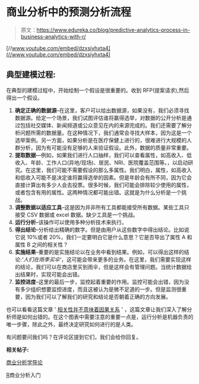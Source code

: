 # 商业分析中的预测分析流程

> 原文：<https://www.edureka.co/blog/predictive-analytics-process-in-business-analytics-with-r/>

[//www.youtube.com/embed/dzxsiyhxta4](//www.youtube.com/embed/dzxsiyhxta4)

## **典型建模过程:**

在典型的建模过程中，开始绘制一个假设是很重要的。收到 RFP(提案请求),然后得出一个假设。

1.  **确定正确的数据源**–在这里，客户可以给出数据源，如果没有，我们必须寻找数据源。给定一个场景，我们试图评估谁将赢得选举，对数据的公开分析是通过包括社交媒体、新闻频道或公众意见在内的来源完成的。我们还需要了解分析问题所需的数据量。在这种情况下，我们通常会寻找大样本，因为这是一个选举案例。另一方面，如果分析是在医疗保健上进行的，很难进行大规模的人群分析，因为有可能没有足够的人来验证假设。此外，数据的质量非常重要。
2.  **提取数据**—例如，如果我们进行人口抽样，我们可以查看属性，如高收入、低收入、年龄、工作人口(异地/现场)、居民、NRI、医院覆盖范围等。，以启动研究。在这里，我们可能不需要假设的那么多属性。我们明白，属性，如高收入和低收入可能不是决定谁将赢得选举的因素。但是年龄会有所不同，因为它会直接计算出有多少人会去投票。很多时候，我们可能会排除较少使用的属性，或者包含有用的属性。这两种情况都可能出错。这就是为什么分析是一个挑战。
3.  **调整数据以适应工具**–这是因为并非所有工具都能接受所有数据。某些工具只接受 CSV 数据或 excel 数据。缺少工具是一个挑战。
4.  **运行分析**–该操作可以使用多种分析技术来执行。
5.  **得出结论**–分析给出精确的数字。但是由用户从这些数字中得出结论。比如说它说 10%或者 20%，我们一定要明白它是什么意思？它是否导出了属性 A 和属性 B 之间的相关性？
6.  **实施结果**–重要的是实施结论以在业务中看到结果。例如，可以得出这样的结论:*‘人们在雨季买伞’*，这可能会带来更多的业务。在这里，我们需要实现这样的结论，我们可以在商店里买到雨伞，但是这样会有管理问题。当统计数据给出结果时，实现可能会出错。
7.  **监控进度**–这里的最后一步，监控起着重要的作用。监控可能会出错，因为没有多少组织想要监控进度，而且这被认为是微不足道的一步。但是监测很重要，因为我们可以了解我们的研究和结论是否朝着正确的方向发展。

也可以看看这篇文章 ' [相关性并不意味着因果关系](http://en.wikipedia.org/wiki/Correlation_does_not_imply_causation) ' ，这篇文章让我们深入了解分析师是如何出错的。在这个图表中需要注意的重要一点是，运行分析是机器负责的唯一步骤，除此之外，最终决定研究如何进行的是人类。

有问题要问我们吗？在评论区提到它们，我们会给你回复。

**相关帖子:**

[商业分析学导论](https://www.edureka.co/blog/videos/introduction-business-analytics-with-r/)

[R](https://www.edureka.co/r-for-analytics)商业分析入门